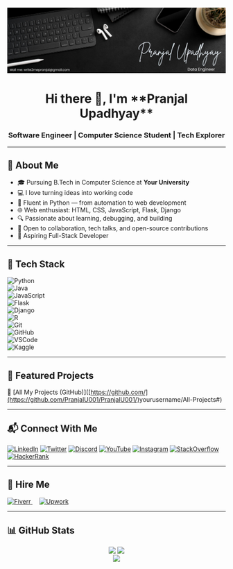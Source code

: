 ![Banner](assets/my_banner.png)

<h1 align="center">Hi there 👋, I'm <!-- Replace with your name --> **Pranjal Upadhyay**</h1>
<h3 align="center">Software Engineer | Computer Science Student | Tech Explorer</h3>

---

## 🚀 About Me

- 🎓 Pursuing B.Tech in Computer Science at <!-- Optional: Replace with your university --> **Your University**
- 💻 I love turning ideas into working code  
- 🐍 Fluent in Python — from automation to web development  
- 🌐 Web enthusiast: HTML, CSS, JavaScript, Flask, Django  
- 🔍 Passionate about learning, debugging, and building  
- 🤝 Open to collaboration, tech talks, and open-source contributions  
- 🎯 Aspiring Full-Stack Developer  

---

## 🧠 Tech Stack

![Python](https://cdn.jsdelivr.net/gh/devicons/devicon/icons/python/python-original.svg)  
![Java](https://cdn.jsdelivr.net/gh/devicons/devicon/icons/java/java-original.svg)  
![JavaScript](https://cdn.jsdelivr.net/gh/devicons/devicon/icons/javascript/javascript-original.svg)  
![Flask](https://skillicons.dev/icons?i=flask)  
![Django](https://skillicons.dev/icons?i=django)  
![R](https://skillicons.dev/icons?i=r)  
![Git](https://cdn.jsdelivr.net/gh/devicons/devicon/icons/git/git-original.svg)  
![GitHub](https://skillicons.dev/icons?i=github)  
![VSCode](https://skillicons.dev/icons?i=vscode)  
![Kaggle](https://cdn.simpleicons.org/kaggle/20BEFF)

---

## 📌 Featured Projects

🔗 [All My Projects (GitHub)]([https://github.com/](https://github.com/PranjalU001/PranjalU001/)<!-- Replace with your username -->yourusername/All-Projects#)

---

## 📬 Connect With Me

<p align="left">
  <a href="https://in.linkedin.com/in/<!-- your-linkedin -->" target="_blank"><img alt="LinkedIn" height="40" src="https://raw.githubusercontent.com/maurodesouza/profile-readme-generator/master/src/assets/icons/social/linkedin/default.svg"></a>
  <a href="https://x.com/<!-- your-twitter -->" target="_blank"><img alt="Twitter" height="40" src="https://raw.githubusercontent.com/maurodesouza/profile-readme-generator/master/src/assets/icons/social/twitter/default.svg"></a>
  <a href="https://discord.gg/<!-- your-discord -->" target="_blank"><img alt="Discord" height="40" src="https://raw.githubusercontent.com/maurodesouza/profile-readme-generator/master/src/assets/icons/social/discord/default.svg"></a>
  <a href="https://www.youtube.com/@<!-- your-youtube -->" target="_blank"><img alt="YouTube" height="40" src="https://raw.githubusercontent.com/maurodesouza/profile-readme-generator/master/src/assets/icons/social/youtube/default.svg"></a>
  <a href="https://www.instagram.com/<!-- your-instagram -->" target="_blank"><img alt="Instagram" height="40" src="https://raw.githubusercontent.com/maurodesouza/profile-readme-generator/master/src/assets/icons/social/instagram/default.svg"></a>
  <a href="https://stackoverflow.com/users/<!-- your-so-id -->" target="_blank"><img alt="StackOverflow" height="40" src="https://raw.githubusercontent.com/maurodesouza/profile-readme-generator/master/src/assets/icons/social/stackoverflow/default.svg"></a>
  <a href="https://www.hackerrank.com/<!-- your-hackerrank -->" target="_blank"><img alt="HackerRank" height="40" src="https://raw.githubusercontent.com/maurodesouza/profile-readme-generator/master/src/assets/icons/social/hackerrank/default.svg"></a>
</p>

---

## 💼 Hire Me

<p align="left">
  <a href="https://www.fiverr.com/s/<!-- your-fiverr-code -->" target="_blank">
    <img src="assets/fiverr.png" alt="Fiverr" height="50" />
  </a>
  &nbsp;&nbsp;&nbsp;
  <a href="https://www.upwork.com/freelancers/~<!-- your-upwork-id -->" target="_blank">
    <img src="assets/upwork.png" alt="Upwork" height="50" />
  </a>
</p>

---

## 📊 GitHub Stats

<div align="center">
  <img src="https://github-readme-stats.vercel.app/api?username=<!-- yourusername -->yourusername&show_icons=true&theme=dracula" height="150" />
  <img src="https://github-readme-stats.vercel.app/api/top-langs?username=<!-- yourusername -->yourusername&layout=compact&theme=dracula" height="150" />
</div>

<div align="center">
  <img src="https://github-readme-activity-graph.vercel.app/graph?username=<!-- yourusername -->yourusername&theme=react-dark&area=true&radius=16" height="300" />
</div>
